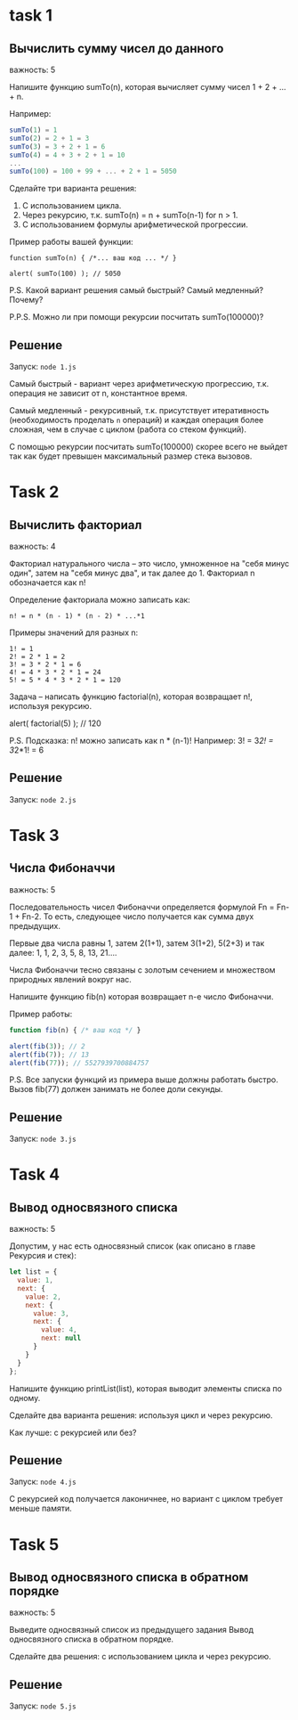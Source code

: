 # task 1
## Вычислить сумму чисел до данного
важность: 5

Напишите функцию sumTo(n), которая вычисляет сумму чисел 1 + 2 + ... + n.

Например:
```js
sumTo(1) = 1
sumTo(2) = 2 + 1 = 3
sumTo(3) = 3 + 2 + 1 = 6
sumTo(4) = 4 + 3 + 2 + 1 = 10
...
sumTo(100) = 100 + 99 + ... + 2 + 1 = 5050
```
Сделайте три варианта решения:

1. С использованием цикла.
2. Через рекурсию, т.к. sumTo(n) = n + sumTo(n-1) for n > 1.
3. С использованием формулы арифметической прогрессии.

Пример работы вашей функции:
```
function sumTo(n) { /*... ваш код ... */ }

alert( sumTo(100) ); // 5050
```
P.S. Какой вариант решения самый быстрый? Самый медленный? Почему?

P.P.S. Можно ли при помощи рекурсии посчитать sumTo(100000)?

## Решение
Запуск: `node 1.js`

Самый быстрый - вариант через арифметическую прогрессию, т.к. операция не зависит от n, константное время.

Самый медленный - рекурсивный, т.к. присутствует итеративность (необходимость проделать `n` операций) и каждая операция более сложная, чем в случае с циклом (работа со стеком функций).

С помощью рекурсии посчитать sumTo(100000) скорее всего не выйдет так как будет превышен максимальный размер стека вызовов.

# Task 2
## Вычислить факториал
важность: 4

Факториал натурального числа – это число, умноженное на "себя минус один", затем на "себя минус два", и так далее до 1. Факториал n обозначается как n!

Определение факториала можно записать как:

`n! = n * (n - 1) * (n - 2) * ...*1`

Примеры значений для разных n:
```
1! = 1
2! = 2 * 1 = 2
3! = 3 * 2 * 1 = 6
4! = 4 * 3 * 2 * 1 = 24
5! = 5 * 4 * 3 * 2 * 1 = 120
```
Задача – написать функцию factorial(n), которая возвращает n!, используя рекурсию.

alert( factorial(5) ); // 120

P.S. Подсказка: n! можно записать как n * (n-1)! Например: 3! = 3*2! = 3*2*1! = 6

## Решение
Запуск: `node 2.js`

# Task 3
## Числа Фибоначчи
важность: 5

Последовательность чисел Фибоначчи определяется формулой Fn = Fn-1 + Fn-2. То есть, следующее число получается как сумма двух предыдущих.

Первые два числа равны 1, затем 2(1+1), затем 3(1+2), 5(2+3) и так далее: 1, 1, 2, 3, 5, 8, 13, 21....

Числа Фибоначчи тесно связаны с золотым сечением и множеством природных явлений вокруг нас.

Напишите функцию fib(n) которая возвращает n-е число Фибоначчи.

Пример работы:
```js
function fib(n) { /* ваш код */ }

alert(fib(3)); // 2
alert(fib(7)); // 13
alert(fib(77)); // 5527939700884757
```
P.S. Все запуски функций из примера выше должны работать быстро. Вызов fib(77) должен занимать не более доли секунды.

## Решение 
Запуск: `node 3.js`

# Task 4
## Вывод односвязного списка
важность: 5

Допустим, у нас есть односвязный список (как описано в главе Рекурсия и стек):
```js
let list = {
  value: 1,
  next: {
    value: 2,
    next: {
      value: 3,
      next: {
        value: 4,
        next: null
      }
    }
  }
};
```
Напишите функцию printList(list), которая выводит элементы списка по одному.

Сделайте два варианта решения: используя цикл и через рекурсию.

Как лучше: с рекурсией или без?

## Решение
Запуск: `node 4.js`

С рекурсией код получается лаконичнее, но вариант с циклом требует меньше памяти.

# Task 5
## Вывод односвязного списка в обратном порядке
важность: 5

Выведите односвязный список из предыдущего задания Вывод односвязного списка в обратном порядке.

Сделайте два решения: с использованием цикла и через рекурсию.

## Решение
Запуск: `node 5.js`
